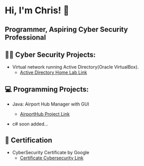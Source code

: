 # Hi, I'm Chris! 👋

## Programmer, Aspiring Cyber Security Professional

## 👨‍💻 Cyber Security Projects:

- Virtual network running Active Directory(Oracle VirtualBox).
  - [Active Directory Home Lab Link](https://github.com/ChrisXioannou/HomeLabDirectory)

## 💻 Programming Projects:

- Java: Airport Hub Manager with GUI
  - [AirportHub Project Link](https://github.com/ChrisXioannou/Airport-Hub-Manager)

- c# soon added...

## 📜 Certification
- CyberSecurity Certificate by Google 
  - [Certificate Cybersecurity Link](https://coursera.org/verify/professional-cert/P8EV4EFLXEVX)
